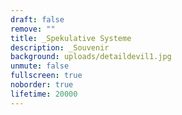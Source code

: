 ```yaml
---
draft: false
remove: ""
title: _Spekulative Systeme
description: _Souvenir
background: uploads/detaildevil1.jpg
unmute: false
fullscreen: true
noborder: true
lifetime: 20000
---
```

